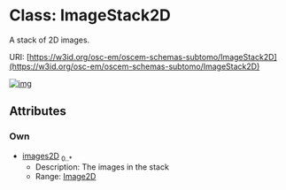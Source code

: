
# Class: ImageStack2D

A stack of 2D images.

URI: [https://w3id.org/osc-em/oscem-schemas-subtomo/ImageStack2D](https://w3id.org/osc-em/oscem-schemas-subtomo/ImageStack2D)


[![img](https://yuml.me/diagram/nofunky;dir:TB/class/[Image2D]<images2D%200..*-++[ImageStack2D],[Image2D])](https://yuml.me/diagram/nofunky;dir:TB/class/[Image2D]<images2D%200..*-++[ImageStack2D],[Image2D])

## Attributes


### Own

 * [images2D](images2D.md)  <sub>0..\*</sub>
     * Description: The images in the stack
     * Range: [Image2D](Image2D.md)
